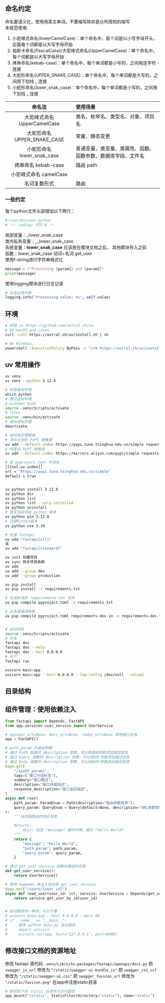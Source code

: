 ## 命名约定
命名要语义化，使用用英文单词，不要缩写除非是众所周知的缩写 \
本规范使用:

1. 小驼峰式命名(lowerCamelCase)：单个命名中，首个词是以小写字母开头，后面每个词都是以大写字母开始
2. 帕斯卡命名(PascalCase)/大驼峰式命名(UpperCamelCase)：单个命名中，每个词都是以大写字母开始
3. 烤串命名(kebab-case)：单个命名中，每个单词都是小写的，之间用连字符 - 连接
4. 大蛇形命名(UPPER_SNAKE_CASE)：单个命名中，每个单词都是大写的，之间用下划线 \_ 连接
4. 小蛇形命名(lower_snak_case)：单个命名中，每个单词都是小写的，之间用下划线 \_ 连接

|         命名法         | 使用场景                                                      |
| :--------------------: | :------------------------------------------------------------ |
| 大驼峰式命名 UpperCamelCase  | 类名、枚举名、类型名、对象、项目名           |
|  大蛇形命名 UPPER_SNAKE_CASE   | 常量、静态变更              |
|  小蛇形命名 lower_snak_case   | 普通变量、类变量、类属性、函数、函数参数、数据库字段、文件名              |
|  烤串命名 kebab-case   | 路由 path |
| 小驼峰式命名 camelCase |               |
| 名词复数形式           |  路由          | 

### 一些约定
每个python文件头部增加以下两行：
```python
#!/usr/bin/env python
# -*- coding: UTF-8 -*-

```
局部变量：_lower_snak_case \
类内私有变量：__lower_snak_case \
系统变量：__lower_snak_case__ 应该放在模块文档之后， 其他模块导入之前 \
函数：lower_snak_case 动词+名词 get_user \
使用f-string进行字符串格式化
```python
message = f"Processing {param1} and {param2}"
print(message)

```
使用logging模块进行日志记录
```python
# 日志记录示例
logging.info("Processing value: %s", self.value)
```

## 环境
```sh
# 安装 uv https://github.com/astral-sh/uv
# On macOS and Linux.
curl -LsSf https://astral.sh/uv/install.sh | sh

# On Windows.
powershell -ExecutionPolicy ByPass -c "irm https://astral.sh/uv/install.ps1 | iex"

```

## uv 常用操作
```sh
uv venv 
uv venv --python 3.12.8

# 检查虚拟环境
which python
# 激活虚拟环境
# windows bash
source .venv/Scripts/activate 
# linux
source .venv/bin/activate
# 退出虚拟环境
deactivate

# 临时指定镜像源
# 清华大学的 PyPI 镜像源
uv add --default-index https://pypi.tuna.tsinghua.edu.cn/simple requests
# 阿里云 PyPI 镜像源
uv add --default-index https://mirrors.aliyun.com/pypi/simple requests

# 在 pyproject.toml 中添加
[[tool.uv.index]]
url = "https://pypi.tuna.tsinghua.edu.cn/simple"
default = true


uv python install 3.12.8
uv python dir
uv python list
uv python list --only-installed
uv python uninstall
# 锁定当前项目 python 版本
uv python pin 3.12.8
# 切换Python版本
uv python use 3.10

# 安装 fastapi
uv add "fastapi[all]"
或
uv add "fastapi[standard]"

uv init 创建项目
uv sync 同步项目依赖
uv add 
uv add --group dev
uv add --group production

uv pip install
uv pip install -r requirements.txt

# 生成标准的 requirements.txt 文件
uv pip compile pyproject.toml -o requirements.txt

# 从多源编译依赖
uv pip compile pyproject.toml requirements-dev.in -o requirements-dev.txt


# 启动项目
source .venv/Scripts/activate 
# 开发
fastapi dev
fastapi dev --help
fastapi dev --host 0.0.0.0
# 生产
fastapi run

uvicorn main:app
uvicorn main:app --host 0.0.0.0 --log-config /dev/null --reload
```

## 目录结构

## 组件管理：使用依赖注入
```python
from fastapi import Depends, FastAPI
from app.services.user_service import UserService

# openapi_url=None, docs_url=None, redoc_url=None 禁用接口文档
app = FastAPI()

# path_param 为路由参数
# 通过 Path 函数的 description 参数，可以给路由参数添加描述信息
# 通过 Query 函数的 description 参数，可以给URL参数添加描述信息
# 通过 Body 函数的 description 参数，可以给BODY参数添加描述信息
@app.get(
    "/{path_param}",
    tags=["接口分组标签"],
    summary="接口概述",
    description="接口详细描述",
    response_description="接口返回描述",
)
async def root(
    path_param: ParamEnum = Path(description="路由参数枚举"),
    query_param: QueryEnum = Query(default=None, description="URL参数枚举"),
):
    """返回根路由的响应消息

    Returns:
        dict: 包含 "message" 键的字典，值为 "Hello World"
    """
    return {
        "message": "Hello World",
        "path_param": path_param,
        "query_param": query_param,
    }

# 通过 get_user_service 函数创建组件实例
def get_user_service():
    return UserService()

# 使用 Depends 来注入该实例 get_user_service
@app.get("/users/{user_id}")
async def read_user(user_id: int, service: UserService = Depends(get_user_service)):
    return service.get_user_by_id(user_id)


# 启动服务的一种试，可以不要
# uvicorn main:app --host 0.0.0.0 --port 80
# if __name__ == "__main__":
#     使用 python main.py 启动服务
#     import uvicorn
#     uvicorn.run(app, host="127.0.0.1", port=8000)

```

## 修改接⼝⽂档的资源地址
修改 fastapi 源代码 `.venv/Lib/site-packages/fastapi/openapi/docs.py`
把 `swagger_js_url` 修改为 `"/static/swagger-ui-bundle.js"`
把 `swagger_css_url` 修改为 `"/static/swagger-ui.css"`
把 `swagger_favicon_url` 修改为 `"/static/favicon.png"`
在app中注册static⽬录
```python
# 把项目下的 static 日录作为访问路径
app.mount("/static", StaticFiles(directory="static"), name="static")
```

